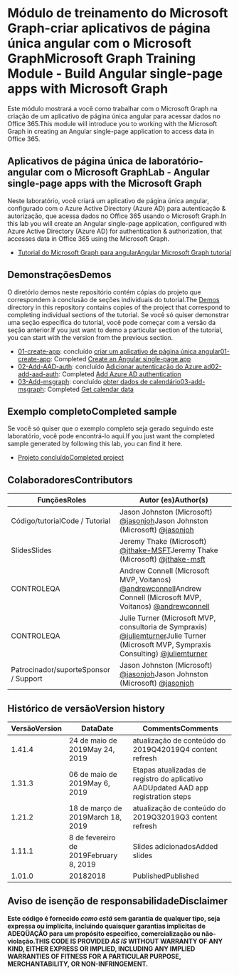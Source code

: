 # <a name="microsoft-graph-training-module---build-angular-single-page-apps-with-microsoft-graph"></a><span data-ttu-id="c9350-101">Módulo de treinamento do Microsoft Graph-criar aplicativos de página única angular com o Microsoft Graph</span><span class="sxs-lookup"><span data-stu-id="c9350-101">Microsoft Graph Training Module - Build Angular single-page apps with Microsoft Graph</span></span>

<span data-ttu-id="c9350-102">Este módulo mostrará a você como trabalhar com o Microsoft Graph na criação de um aplicativo de página única angular para acessar dados no Office 365.</span><span class="sxs-lookup"><span data-stu-id="c9350-102">This module will introduce you to working with the Microsoft Graph in creating an Angular single-page application to access data in Office 365.</span></span>

## <a name="lab---angular-single-page-apps-with-the-microsoft-graph"></a><span data-ttu-id="c9350-103">Aplicativos de página única de laboratório-angular com o Microsoft Graph</span><span class="sxs-lookup"><span data-stu-id="c9350-103">Lab - Angular single-page apps with the Microsoft Graph</span></span>

<span data-ttu-id="c9350-104">Neste laboratório, você criará um aplicativo de página única angular, configurado com o Azure Active Directory (Azure AD) para autenticação & autorização, que acessa dados no Office 365 usando o Microsoft Graph.</span><span class="sxs-lookup"><span data-stu-id="c9350-104">In this lab you will create an Angular single-page application, configured with Azure Active Directory (Azure AD) for authentication & authorization, that accesses data in Office 365 using the Microsoft Graph.</span></span>

- [<span data-ttu-id="c9350-105">Tutorial do Microsoft Graph para angular</span><span class="sxs-lookup"><span data-stu-id="c9350-105">Angular Microsoft Graph tutorial</span></span>](https://docs.microsoft.com/graph/tutorials/angular)

## <a name="demos"></a><span data-ttu-id="c9350-106">Demonstrações</span><span class="sxs-lookup"><span data-stu-id="c9350-106">Demos</span></span>

<span data-ttu-id="c9350-107">O [](demos) diretório demos neste repositório contém cópias do projeto que correspondem à conclusão de seções individuais do tutorial.</span><span class="sxs-lookup"><span data-stu-id="c9350-107">The [Demos](demos) directory in this repository contains copies of the project that correspond to completing individual sections of the tutorial.</span></span> <span data-ttu-id="c9350-108">Se você só quiser demonstrar uma seção específica do tutorial, você pode começar com a versão da seção anterior.</span><span class="sxs-lookup"><span data-stu-id="c9350-108">If you just want to demo a particular section of the tutorial, you can start with the version from the previous section.</span></span>

- <span data-ttu-id="c9350-109">[01-create-app](demos/01-create-app): concluído [criar um aplicativo de página única angular](https://docs.microsoft.com/graph/tutorials/angular?tutorial-step=1)</span><span class="sxs-lookup"><span data-stu-id="c9350-109">[01-create-app](demos/01-create-app): Completed [Create an Angular single-page app](https://docs.microsoft.com/graph/tutorials/angular?tutorial-step=1)</span></span>
- <span data-ttu-id="c9350-110">[02-Add-AAD-auth](demos/02-add-aad-auth): concluído [Adicionar autenticação do Azure ad](https://docs.microsoft.com/graph/tutorials/angular?tutorial-step=3)</span><span class="sxs-lookup"><span data-stu-id="c9350-110">[02-add-aad-auth](demos/02-add-aad-auth): Completed [Add Azure AD authentication](https://docs.microsoft.com/graph/tutorials/angular?tutorial-step=3)</span></span>
- <span data-ttu-id="c9350-111">[03-Add-msgraph](demos/03-add-msgraph): concluído [obter dados de calendário](https://docs.microsoft.com/graph/tutorials/angular?tutorial-step=4)</span><span class="sxs-lookup"><span data-stu-id="c9350-111">[03-add-msgraph](demos/03-add-msgraph): Completed [Get calendar data](https://docs.microsoft.com/graph/tutorials/angular?tutorial-step=4)</span></span>

## <a name="completed-sample"></a><span data-ttu-id="c9350-112">Exemplo completo</span><span class="sxs-lookup"><span data-stu-id="c9350-112">Completed sample</span></span>

<span data-ttu-id="c9350-113">Se você só quiser que o exemplo completo seja gerado seguindo este laboratório, você pode encontrá-lo aqui.</span><span class="sxs-lookup"><span data-stu-id="c9350-113">If you just want the completed sample generated by following this lab, you can find it here.</span></span>

- [<span data-ttu-id="c9350-114">Projeto concluído</span><span class="sxs-lookup"><span data-stu-id="c9350-114">Completed project</span></span>](demos/03-add-msgraph)

## <a name="contributors"></a><span data-ttu-id="c9350-115">Colaboradores</span><span class="sxs-lookup"><span data-stu-id="c9350-115">Contributors</span></span>

|       <span data-ttu-id="c9350-116">Funções</span><span class="sxs-lookup"><span data-stu-id="c9350-116">Roles</span></span>       |                                     <span data-ttu-id="c9350-117">Autor (es)</span><span class="sxs-lookup"><span data-stu-id="c9350-117">Author(s)</span></span>                                     |
| ----------------- | --------------------------------------------------------------------------------- |
| <span data-ttu-id="c9350-118">Código/tutorial</span><span class="sxs-lookup"><span data-stu-id="c9350-118">Code / Tutorial</span></span>   | <span data-ttu-id="c9350-119">Jason Johnston (Microsoft) [@jasonjoh](//github.com/jasonjoh)</span><span class="sxs-lookup"><span data-stu-id="c9350-119">Jason Johnston (Microsoft) [@jasonjoh](//github.com/jasonjoh)</span></span>                                 |
| <span data-ttu-id="c9350-120">Slides</span><span class="sxs-lookup"><span data-stu-id="c9350-120">Slides</span></span>            | <span data-ttu-id="c9350-121">Jeremy Thake (Microsoft) [@jthake-MSFT](//github.com/jthake-msft)</span><span class="sxs-lookup"><span data-stu-id="c9350-121">Jeremy Thake (Microsoft) [@jthake-msft](//github.com/jthake-msft)</span></span>                             |
| <span data-ttu-id="c9350-122">CONTROLE</span><span class="sxs-lookup"><span data-stu-id="c9350-122">QA</span></span>                | <span data-ttu-id="c9350-123">Andrew Connell (Microsoft MVP, Voitanos) [@andrewconnell](//github.com/andrewconnell)</span><span class="sxs-lookup"><span data-stu-id="c9350-123">Andrew Connell (Microsoft MVP, Voitanos) [@andrewconnell](//github.com/andrewconnell)</span></span>         |
| <span data-ttu-id="c9350-124">CONTROLE</span><span class="sxs-lookup"><span data-stu-id="c9350-124">QA</span></span>                | <span data-ttu-id="c9350-125">Julie Turner (Microsoft MVP, consultoria de Sympraxis) [@juliemturner](//github.com/juliemturner)</span><span class="sxs-lookup"><span data-stu-id="c9350-125">Julie Turner (Microsoft MVP, Sympraxis Consulting) [@juliemturner](//github.com/juliemturner)</span></span> |
| <span data-ttu-id="c9350-126">Patrocinador/suporte</span><span class="sxs-lookup"><span data-stu-id="c9350-126">Sponsor / Support</span></span> | <span data-ttu-id="c9350-127">Jason Johnston (Microsoft) [@jasonjoh](//github.com/jasonjoh)</span><span class="sxs-lookup"><span data-stu-id="c9350-127">Jason Johnston (Microsoft) [@jasonjoh](//github.com/jasonjoh)</span></span>                                 |

## <a name="version-history"></a><span data-ttu-id="c9350-128">Histórico de versão</span><span class="sxs-lookup"><span data-stu-id="c9350-128">Version history</span></span>

| <span data-ttu-id="c9350-129">Versão</span><span class="sxs-lookup"><span data-stu-id="c9350-129">Version</span></span> |       <span data-ttu-id="c9350-130">Data</span><span class="sxs-lookup"><span data-stu-id="c9350-130">Date</span></span>       |              <span data-ttu-id="c9350-131">Comments</span><span class="sxs-lookup"><span data-stu-id="c9350-131">Comments</span></span>              |
| ------- | ---------------- | ---------------------------------- |
| <span data-ttu-id="c9350-132">1.4</span><span class="sxs-lookup"><span data-stu-id="c9350-132">1.4</span></span>     | <span data-ttu-id="c9350-133">24 de maio de 2019</span><span class="sxs-lookup"><span data-stu-id="c9350-133">May 24, 2019</span></span>     | <span data-ttu-id="c9350-134">atualização de conteúdo do 2019Q4</span><span class="sxs-lookup"><span data-stu-id="c9350-134">2019Q4 content refresh</span></span>             |
| <span data-ttu-id="c9350-135">1.3</span><span class="sxs-lookup"><span data-stu-id="c9350-135">1.3</span></span>     | <span data-ttu-id="c9350-136">06 de maio de 2019</span><span class="sxs-lookup"><span data-stu-id="c9350-136">May 6, 2019</span></span>      | <span data-ttu-id="c9350-137">Etapas atualizadas de registro do aplicativo AAD</span><span class="sxs-lookup"><span data-stu-id="c9350-137">Updated AAD app registration steps</span></span> |
| <span data-ttu-id="c9350-138">1.2</span><span class="sxs-lookup"><span data-stu-id="c9350-138">1.2</span></span>     | <span data-ttu-id="c9350-139">18 de março de 2019</span><span class="sxs-lookup"><span data-stu-id="c9350-139">March 18, 2019</span></span>   | <span data-ttu-id="c9350-140">atualização de conteúdo do 2019Q3</span><span class="sxs-lookup"><span data-stu-id="c9350-140">2019Q3 content refresh</span></span>             |
| <span data-ttu-id="c9350-141">1.1</span><span class="sxs-lookup"><span data-stu-id="c9350-141">1.1</span></span>     | <span data-ttu-id="c9350-142">8 de fevereiro de 2019</span><span class="sxs-lookup"><span data-stu-id="c9350-142">February 8, 2019</span></span> | <span data-ttu-id="c9350-143">Slides adicionados</span><span class="sxs-lookup"><span data-stu-id="c9350-143">Added slides</span></span>                       |
| <span data-ttu-id="c9350-144">1.0</span><span class="sxs-lookup"><span data-stu-id="c9350-144">1.0</span></span>     | <span data-ttu-id="c9350-145">2018</span><span class="sxs-lookup"><span data-stu-id="c9350-145">2018</span></span>             | <span data-ttu-id="c9350-146">Published</span><span class="sxs-lookup"><span data-stu-id="c9350-146">Published</span></span>                          |

## <a name="disclaimer"></a><span data-ttu-id="c9350-147">Aviso de isenção de responsabilidade</span><span class="sxs-lookup"><span data-stu-id="c9350-147">Disclaimer</span></span>

<span data-ttu-id="c9350-148">**Este código é fornecido *como está* sem garantia de qualquer tipo, seja expressa ou implícita, incluindo quaisquer garantias implícitas de ADEQÜAÇÃO para um propósito específico, comercialização ou não-violação.**</span><span class="sxs-lookup"><span data-stu-id="c9350-148">**THIS CODE IS PROVIDED *AS IS* WITHOUT WARRANTY OF ANY KIND, EITHER EXPRESS OR IMPLIED, INCLUDING ANY IMPLIED WARRANTIES OF FITNESS FOR A PARTICULAR PURPOSE, MERCHANTABILITY, OR NON-INFRINGEMENT.**</span></span>